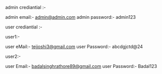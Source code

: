 admin crediantial :-

admin email:- admin@admin.com admin password:- admin123

user crediantial :-

user1:-

user eMail:- tejjoshi3@gmail.com user Password:- abcdgjctd@24

user2:-

user Email:- badalsinghrathore89@gmail.com user Password:- Badal123
